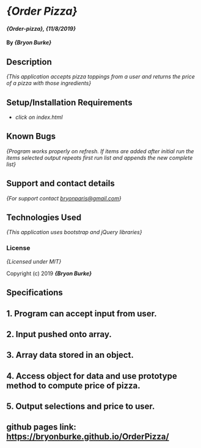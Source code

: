 # _{Order Pizza}_

#### _{Order-pizza}, {11/8/2019}_

#### By _**{Bryon Burke}**_

## Description

_{This application accepts pizza toppings from a user and returns the price of a pizza with those ingredients}_

## Setup/Installation Requirements

* _click on index.html_


## Known Bugs

_{Program works properly on refresh. If items are added after initial run the items selected output repeats first run list and appends the new complete list}_

## Support and contact details

_{For support contact bryonparis@gmail.com}_

## Technologies Used

_{This application uses bootstrap and jQuery libraries}_

### License

*{Licensed under MIT}*

Copyright (c) 2019 **_{Bryon Burke}_**

## Specifications

## 1. Program can accept input from user.

## 2. Input pushed onto array.

## 3. Array data stored in an object.

## 4. Access object for data and use prototype method to compute price of pizza.

## 5. Output selections and price to user.

## github pages link:  https://bryonburke.github.io/OrderPizza/
